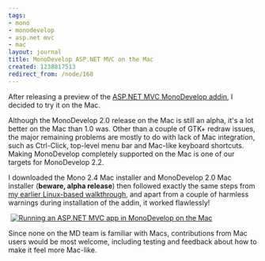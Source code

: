 ```yaml
---
tags:
- mono
- monodevelop
- asp.net mvc
- mac
layout: journal
title: MonoDevelop ASP.NET MVC on the Mac
created: 1238817513
redirect_from: /node/168
---
```

After releasing a preview of the <a href="http://mjhutchinson.com/journal/2009/04/02/aspnet_mvc_monodevelop_addin_preview">ASP.NET MVC MonoDevelop addin</a>, I decided to try it on the Mac.<!--break-->

Although the MonoDevelop 2.0 release on the Mac is still an alpha, it's a lot better on the Mac than 1.0 was. Other than a couple of GTK+ redraw issues, the major remaining problems are mostly to do with lack of Mac integration, such as Ctrl-Click, top-level menu bar and Mac-like keyboard shortcuts. Making MonoDevelop completely supported on the Mac is one of our targets for MonoDevelop 2.2.

I downloaded the Mono 2.4 Mac installer and MonoDevelop 2.0 Mac installer (<strong>beware, alpha release</strong>)  then followed exactly the same steps from <a href="http://mjhutchinson.com/journal/2009/04/02/aspnet_mvc_monodevelop_addin_preview">my earlier Linux-based walkthrough</a>, and apart from a couple of harmless warnings during installation of the addin, it worked flawlessly!

<a href="http://mjhutchinson.com/files/images/MonoScreenshots/AspMvcAddin-Mac.png "><img src="http://mjhutchinson.com/files/images/MonoScreenshots/AspMvcAddin-Mac-thumb.png" alt="Running an ASP.NET MVC app in MonoDevelop on the Mac" style="max-width:98%; display:block;margin-left:auto;margin-right:auto;" /></a>

Since none on the MD team is familiar with Macs, contributions from Mac users would be most welcome, including testing and feedback about how to make it feel more Mac-like.